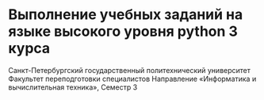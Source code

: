 Выполнение учебных заданий на языке высокого уровня python 3 курса
=====

Санкт-Петербургский государственный политехнический университет
Факультет переподготовки специалистов
Направление «Информатика и вычислительная техника», Семестр 3

